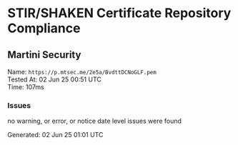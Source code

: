 # STIR/SHAKEN Certificate Repository Compliance

## Martini Security

Name: `https://p.mtsec.me/2e5a/BvdttDCNoGLF.pem`\
Tested At: 02 Jun 25 00:51 UTC\
Time: 107ms

### Issues

no warning, or error, or notice date level issues were found

Generated: 02 Jun 25 01:01 UTC